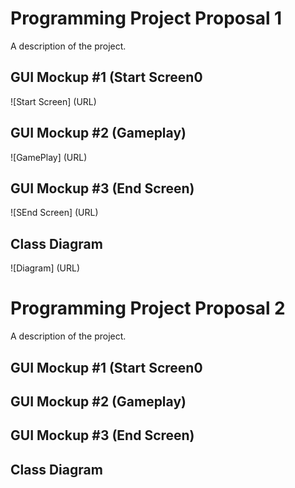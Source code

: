 # Programming Project Proposal 1
A description of the project.

## GUI Mockup #1 (Start Screen0
![Start Screen] (URL)

## GUI Mockup #2 (Gameplay)
![GamePlay] (URL)

## GUI Mockup #3 (End Screen)
![SEnd Screen] (URL)

## Class Diagram
![Diagram] (URL)

# Programming Project Proposal 2
A description of the project.

## GUI Mockup #1 (Start Screen0

## GUI Mockup #2 (Gameplay)

## GUI Mockup #3 (End Screen)

## Class Diagram

